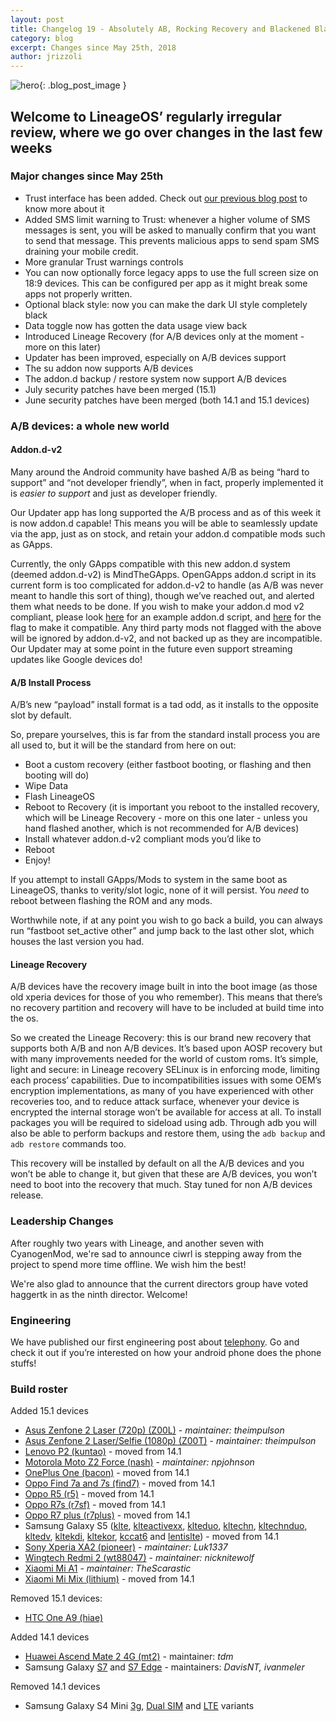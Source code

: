 ```yaml
---
layout: post
title: Changelog 19 - Absolutely AB, Rocking Recovery and Blackened Black
category: blog
excerpt: Changes since May 25th, 2018
author: jrizzoli
---
```


![hero]({{site.baseurl}}/images/2018-07-18/hero.png){: .blog_post_image }

## Welcome to LineageOS’ regularly irregular review, where we go over changes in the last few weeks

### Major changes since May 25th
* Trust interface has been added. Check out [our previous blog post](https://lineageos.org/Trust-me) to know more about it
* Added SMS limit warning to Trust: whenever a higher volume of SMS messages is sent, you will be asked to manually confirm that you want to send that message. This prevents malicious apps to send spam SMS draining your mobile credit.
* More granular Trust warnings controls
* You can now optionally force legacy apps to use the full screen size on 18:9 devices. This can be configured per app as it might break some apps not properly written.
* Optional black style: now you can make the dark UI style completely black
* Data toggle now has gotten the data usage view back
* Introduced Lineage Recovery (for A/B devices only at the moment - more on this later)
* Updater has been improved, especially on A/B devices support
* The su addon now supports A/B devices
* The addon.d backup / restore system now support A/B devices
* July security patches have been merged (15.1)
* June security patches have been merged (both 14.1 and 15.1 devices)


### A/B devices: a whole new world

#### Addon.d-v2

Many around the Android community have bashed A/B as being “hard to support” and “not developer friendly”, when in fact, properly implemented it is _easier to support_ and just as developer friendly.

Our Updater app has long supported the A/B process and as of this week it is now addon.d capable! This means you will be able to seamlessly update via the app, just as on stock, and retain your addon.d compatible mods such as GApps.

Currently, the only GApps compatible with this new addon.d system (deemed addon.d-v2) is MindTheGApps. OpenGApps addon.d script in its current form is too complicated for addon.d-v2 to handle (as A/B was never meant to handle this sort of thing), though we’ve reached out, and alerted them what needs to be done. If you wish to make your addon.d mod v2 compliant, please look [here](https://github.com/MindTheGapps/vendor_gapps/blob/master/addond_tail) for an example addon.d script, and [here](https://github.com/MindTheGapps/vendor_gapps/commit/74859c6634b8d8df7bc674847513a9686e0e67e7) for the flag to make it compatible. Any third party mods not flagged with the above will be ignored by addon.d-v2, and not backed up as they are incompatible.
Our Updater may at some point in the future even support streaming updates like Google devices do!


#### A/B Install Process

A/B’s new “payload” install format is a tad odd, as it installs to the opposite slot by default.

So, prepare yourselves, this is far from the standard install process you are all used to, but it will be the standard from here on out:

* Boot a custom recovery (either fastboot booting, or flashing and then booting will do)
* Wipe Data
* Flash LineageOS
* Reboot to Recovery (it is important you reboot to the installed recovery, which will be Lineage Recovery - more on this one later - unless you hand flashed another, which is not recommended for A/B devices)
* Install whatever addon.d-v2 compliant mods you’d like to
* Reboot
* Enjoy!

If you attempt to install GApps/Mods to system in the same boot as LineageOS, thanks to verity/slot logic, none of it will persist. You *need* to reboot between flashing the ROM and any mods.

Worthwhile note, if at any point you wish to go back a build, you can always run “fastboot set_active other” and jump back to the last other slot, which houses the last version you had.

#### Lineage Recovery

A/B devices have the recovery image built in into the boot image (as those old xperia devices for those of you who remember). This means that there’s no recovery partition and recovery will have to be included at build time into the os.

So we created the Lineage Recovery: this is our brand new recovery that supports both A/B and non A/B devices. It’s based upon AOSP recovery but with many improvements needed for the world of custom roms. It’s simple, light and secure: in Lineage recovery SELinux is in enforcing mode, limiting each process’ capabilities.
Due to incompatibilities issues with some OEM’s encryption implementations, as many of you have experienced with other recoveries too, and to reduce attack surface, whenever your device is encrypted the internal storage won’t be available for access at all. To install packages you will be required to sideload using adb. Through adb you will also be able to perform backups and restore them, using the `adb backup` and `adb restore` commands too.

This recovery will be installed by default on all the A/B devices and you won’t be able to change it, but given that these are A/B devices, you won’t need to boot into the recovery that much. Stay tuned for non A/B devices release.

### Leadership Changes

After roughly two years with Lineage, and another seven with CyanogenMod, we're sad to announce ciwrl is stepping away from the project to spend more time offline. We wish him the best!

We're also glad to announce that the current directors group have voted haggertk in as the ninth director. Welcome!

### Engineering

We have published our first engineering post about [telephony](TODO). Go and check it out if you’re interested on how your android phone does the phone stuffs!

### Build roster

Added 15.1 devices

* [Asus Zenfone 2 Laser (720p) (Z00L)](https://wiki.lineageos.org/devices/Z00L) - _maintainer: theimpulson_
* [Asus Zenfone 2 Laser/Selfie (1080p) (Z00T)](https://wiki.lineageos.org/devices/Z00T) - _maintainer: theimpulson_
* [Lenovo P2 (kuntao)](https://wiki.lineageos.org/devices/kuntao) - moved from 14.1
* [Motorola Moto Z2 Force (nash)](https://wiki.lineageos.org/devices/nash) - _maintainer: npjohnson_
* [OnePlus One (bacon)](https://wiki.lineageos.org/devices/bacon) - moved from 14.1
* [Oppo Find 7a and 7s (find7)](https://wiki.lineageos.org/devices/find7) - moved from 14.1
* [Oppo R5 (r5)](https://wiki.lineageos.org/devices/r5) - moved from 14.1
* [Oppo R7s (r7sf)](https://wiki.lineageos.org/devices/r7sf) - moved from 14.1
* [Oppo R7 plus (r7plus)](https://wiki.lineageos.org/devices/r7plus) - moved from 14.1
* Samsung Galaxy S5 ([klte](https://wiki.lineageos.org/devices/klte), [klteactivexx](https://wiki.lineageos.org/devices/klteactivexx), [klteduo](https://wiki.lineageos.org/devices/klteduo), [kltechn](https://wiki.lineageos.org/devices/kltechn), [kltechnduo](https://wiki.lineageos.org/devices/kltechnduo), [kltedv](https://wiki.lineageos.org/devices/kltedv), [kltekdi](https://wiki.lineageos.org/devices/kltekdi), [kltekor](https://wiki.lineageos.org/devices/kltekor), [kccat6](https://wiki.lineageos.org/devices/kccat6) and [lentislte](https://wiki.lineageos.org/devices/lentislte)) - moved from 14.1
* [Sony Xperia XA2 (pioneer)](https://wiki.lineageos.org/devices/pioneer) - _maintainer: Luk1337_
* [Wingtech Redmi 2 (wt88047)](https://wiki.lineageos.org/devices/wt88047) - _maintainer: nicknitewolf_
* [Xiaomi Mi A1](https://wiki.lineageos.org/devices/tissot) - _maintainer: TheScarastic_
* [Xiaomi Mi Mix (lithium)](https://wiki.lineageos.org/devices/lithium) - moved from 14.1

Removed 15.1 devices:

* [HTC One A9 (hiae)](https://wiki.lineageos.org/devices/hiae)

Added 14.1 devices

* [Huawei Ascend Mate 2 4G (mt2)](https://wiki.lineageos.org/devices/mt2) - maintainer: _tdm_
* Samsung Galaxy [S7](https://wiki.lineageos.org/devices/herolte) and [S7 Edge](https://wiki.lineageos.org/devices/hero2lte) - maintainers: _DavisNT,  ivanmeler_


Removed 14.1 devices

* Samsung Galaxy S4 Mini [3g](https://wiki.lineageos.org/devices/serrano3gxx), [Dual SIM](https://wiki.lineageos.org/devices/serranodsdd) and [LTE](https://wiki.lineageos.org/devices/serranoltexx) variants


